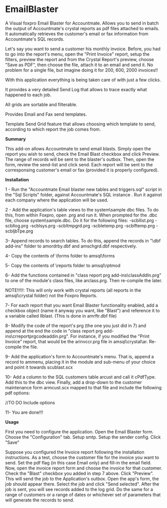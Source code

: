 EmailBlaster
============

A Visual foxpro Email Blaster for Accountmate. Allows you to send in batch the output of Accountmate's crystal reports as pdf files attached to emails. It automatically retrieves the customer's email or fax information from Accountmate's SQL records.

Let's say you want to send a customer his monthly invoice. Before, you had to go into the report's menu, open the "Print Invoice" report, setup the filters, preview the report and from the Crystal Report's preview, choose "Save as PDF", then choose the file, attach it to an email and send it. No problem for a single file, but imagine doing it for 200, 600, 2000 invoices!!

With this application everything is being taken care of with just a few clicks. 

It provides a very detailed Send Log that allows to trace exactly what happened to each job.

All grids are sortable and filterable.

Provides Email and Fax send templates. 

Template Send Grid feature that allows choosing which template to send, according to which report the job comes from.


<strong>Summary</strong>

This add-on allows Accountmate to send email blasts. Simply open the report you wish to send, check the Email Blast checkbox and click Preview. The range of records will be sent to the blaster's outbox.
Then, open the form, review the send-list and click send. Each report will be sent to the corresponsing customer's email or fax (provided it is properly configured).

<strong>Installation</strong>

1 - Run the "Accountmate Email blaster new tables and triggers.sql" script in the "Sql Scripts" folder, against Accountmate's SQL instance . Run it against each company where the application will be used.

2 - Add the application's table views to the system\sample dbc files. To do this, from within Foxpro, open .prg and run it. When prompted for the .dbc file, choose system\sample.dbc. Do it for the following files:
   -scbllist.prg
   -scbllog.prg
   -scblsys.prg
   -scbltmpgrd.prg
   -scbletemp.prg
   -scblftemp.prg
   -scbljbTpe.prg

3- Append records to search tables. To do this, append the records in "\dbf add-ins" folder to amordrby.dbf and amschgrd.dbf respectively.

4- Copy the contents of \forms folder to amsql\forms

5- Copy the contents of \reports folder to amsql\rptmod

6- Add the functions contained in "class  report prg add-ins\classAddIn.prg" to one of the module's class files, like arclass.prg. Then re-compile the later. 

   NOTE!!!!!: This will only work with crystal reports (all reports in the amsql\crystal folder) not the Foxpro Reports.

7- For each report that you want Email Blaster functionality enabled, add a checkbox object (name it anyway you want, like "Blast") and reference it to a variable called llblast. (This is done in amrftr.dbf file)

8- Modify the code of the report's prg (the one you just did in 7) and append at the end the code in "class  report prg add-ins\crreportprgcodeaddin.prg".   For instance, if you modified the "Print Invoice" report, that would be the arinvccr.prg file in amsql\crystal\ar. Re-compile the file. 

9- Add the application's form to Accountmate's menu. That is, append a record to ammenu, placing it in the module and sub-menu of your choice and point it towards scublast.scx

10- Add a column to the SQL customers table arcust and call it cPdfType. Add this to the dbc view. Finally, add a drop-down to the customer maintenance form armcust.scx mapped to that file and include the following pdf options:

 //TO DO Include options


11- You are done!!!


<Strong>Usage</Strong>

First you need to configure the application. Open the Email Blaster form. Choose the "Configuration" tab. Setup smtp. Setup the sender config.  Click "Save"

Suppose you configured the Invoice report following the installation instructions. As a test, choose the customer file for the invoice you want to send. Set the pdf flag (in this case Email only) and fill-in the email field.
Now, open the invoice report form and choose the invoice for that customer. Check the "Blast" checkbox you added in step 7 above. Click "Preview". This will send the job to the Application's outbox.
Open the app's form, the job should appear there. Select the job and click "Send selected". 
After the job is sent, you will see records added to the log grid.
Do the same for a range of customers or a range of dates or whichever set of parameters that will generate the records to send.








